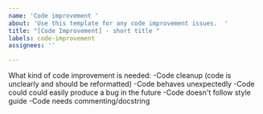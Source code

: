```yaml
---
name: 'Code improvement '
about: 'Use this template for any code improvement issues.  '
title: "[Code Improvement] - short title "
labels: code-improvement
assignees: ''

---
```


What kind of code improvement is needed:
-Code cleanup (code is unclearly and should be reformatted) 
-Code behaves unexpectedly 
-Code could could easily produce a bug in the future
-Code doesn't follow style guide
-Code needs commenting/docstring

